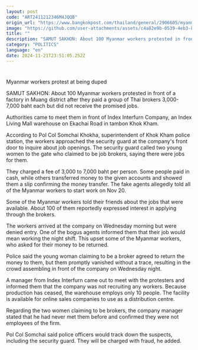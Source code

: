 ```yaml
---
layout: post
code: "ART2411212346M4JQQB"
origin_url: "https://www.bangkokpost.com/thailand/general/2906605/myanmar-workers-protest-at-being-duped"
image: "https://github.com/user-attachments/assets/c4a82e9b-0539-4eb3-8736-3625d33aa63d"
title: ""
description: "SAMUT SAKHON: About 100 Myanmar workers protested in front of a factory in Muang district after they paid a group of Thai brokers 3,000-7,000 baht each but did not receive the promised jobs."
category: "POLITICS"
language: "en"
date: 2024-11-21T23:51:05.252Z
---
```


# 

Myanmar workers protest at being duped

SAMUT SAKHON: About 100 Myanmar workers protested in front of a factory in Muang district after they paid a group of Thai brokers 3,000-7,000 baht each but did not receive the promised jobs.

Authorities came to meet them in front of Index Interfurn Company, an Index Living Mall warehouse on Ekachai Road in tambon Khok Kham.

According to Pol Col Somchai Khokha, superintendent of Khok Kham police station, the workers approached the security guard at the company's front door to inquire about job openings. The security guard called two young women to the gate who claimed to be job brokers, saying there were jobs for them.

They charged a fee of 3,000 to 7,000 baht per person. Some people paid in cash, while others transferred money to the given accounts and showed them a slip confirming the money transfer. The fake agents allegedly told all of the Myanmar workers to start work on Nov 20.

Some of the Myanmar workers told their friends about the jobs that were available. About 100 of them reportedly expressed interest in applying through the brokers.

The workers arrived at the company on Wednesday morning but were denied entry. One of the bogus agents informed them that their job would mean working the night shift. This upset some of the Myanmar workers, who asked for their money to be returned.

Police said the young woman claiming to be a broker agreed to return the money to them, but them promptly vanished without a trace, resulting in the crowd assembling in front of the company on Wednesday night.

A manager from Index Interfurn came out to meet with the protesters and informed them that the company was not recruiting any workers. Because production has ceased, the warehouse employs only 10 people. The facility is available for online sales companies to use as a distribution centre.

Regarding the two women claiming to be brokers, the company manager stated that he had never met them before and confirmed they were not employees of the firm.

Pol Col Somchai said police officers would track down the suspects, including the security guard. They will be charged with fraud, he added.